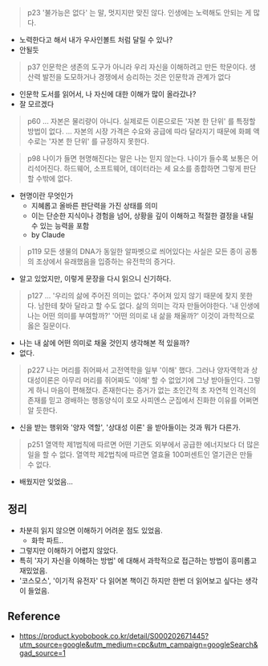 
>p23
>'불가능은 없다' 는 말, 멋지지만 맞진 않다. 인생에는 노력해도 안되는 게 많다.

- 노력한다고 해서 내가 우사인볼트 처럼 달릴 수 있나?
- 안될듯


> p37
> 인문학은 생존의 도구가 아니라 우리 자신을 이해하려고 만든 학문이다.
> 생산력 발전을 도모하거나 경쟁에서 승리하는 것은 인문학과 관계가 없다

- 인문학 도서를 읽어서, 나 자신에 대한 이해가 많이 올라갔나?
- 잘 모르겠다

> p60
> ... 자본은 물리량이 아니다. 실제로든 이론으로든 '자본 한 단위' 를 특정할 방법이 없다.
> ... 자본의 시장 가격은 수요와 공급에 따라 달라지기 때문에 화폐 액수로는 '자본 한 단위' 를 규정하지 못한다.



> p98
> 나이가 들면 현명해진다는 말은 나는 믿지 않는다.
> 나이가 들수록 보통은 어리석어진다. 하드웨어, 소프트웨어, 데이터라는 세 요소를 종합하면 그렇게 판단할 수밖에 없다.

- 현명이란 무엇인가
	- 지혜롭고 올바른 판단력을 가진 상태를 의미
	- 이는 단순한 지식이나 경험을 넘어, 상황을 깊이 이해하고 적절한 결정을 내릴 수 있는 능력을 포함
	- by Claude

>p119
>모든 생물의 DNA가 동일한 알파벳으로 씌어있다는 사실은 모든 종이 공통의 조상에서 유래했음을 입증하는 유전학의 증거다.

- 알고 있었지만, 이렇게 문장을 다시 읽으니 신기하다.

> p127
> ... '우리의 삶에 주어진 의미는 없다.' 주어져 있지 않기 때문에 찾지 못한다.  남한테 찾아 달라고 할 수도 없다. 삶의 의미는 각자 만들어야한다. '내 인생에 나는 어떤 의미를 부여할까?' '어떤 의미로 내 삶을 채울까?' 이것이 과학적으로 옳은 질문이다.

- 나는 내 삶에 어떤 의미로 채울 것인지 생각해본 적 있을까?
- 없다.

> p227
> 나는 머리를 쥐어짜서 고전역학을 일부 '이해' 했다. 그러나 양자역학과 상대성이론은 아무리 머리를 쥐어짜도 '이해' 할 수 없었기에 그냥 받아들인다. 그렇게 하니 마음이 편해졌다. 존재한다는 증거가 없는 초인간적 초 자연적 인격신의 존재를 믿고 경배하는 행동양식이 호모 사피엔스 군집에서 진화한 이유를 어쩌면 알 듯한다.

- 신을 받는 행위와 '양자 역할', '상대성 이론' 을 받아들이는 것과 뭐가 다른가.

> p251
> 열역학 제1법칙에 따르면 어떤 기관도 외부에서 공급한 에너지보다 더 많은 일을 할 수 없다.
> 열역학 제2법칙에 따르면 열효율 100퍼센트인 열기관은 만들 수 없다.

- 배웠지만 잊었음...


## 정리
- 차분히 읽지 않으면 이해하기 어려운 점도 있었음.
	- 화학 파트..
- 그렇지만 이해하기 어렵지 않았다.
- 특히 '자기 자신을 이해하는 방법' 에 대해서 과학적으로 접근하는 방법이 흥미롭고 재밌었음.
- '코스모스', '이기적 유전자' 다 읽어본 책이긴 하지만 한번 더 읽어보고 싶다는 생각이 들었음.

## Reference
- https://product.kyobobook.co.kr/detail/S000202671445?utm_source=google&utm_medium=cpc&utm_campaign=googleSearch&gad_source=1